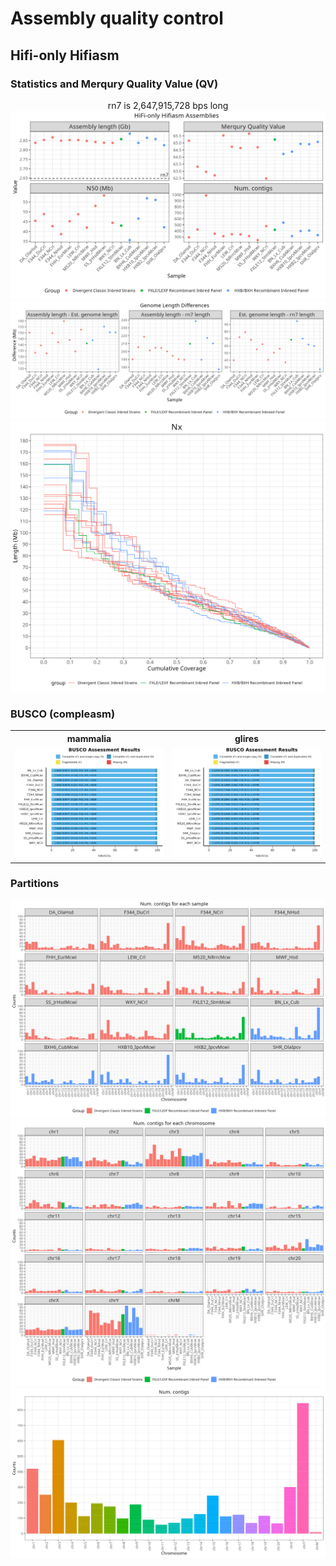 # Assembly quality control

## Hifi-only Hifiasm

### Statistics and Merqury Quality Value (QV)

<div align="center">
  rn7 is 2,647,915,728 bps long
  <img src="images/gfastats.16samples.png" alt="gfastats.merqury.16samples.png">
</div>

<div style="text-align: center;">
  <img src="images/GenomeScope2vsHiFi.LengthDifference.16samples.png" alt="GenomeScope2vsHiFi.LengthDifference.16samples.png">
</div>

<div style="text-align: center;">
  <img src="images/Nx.16samples.png" alt="Nx.16samples.png">
</div>

### BUSCO (compleasm)

<table>
  <tr>
    <th width="50%">mammalia</th>
    <th width="50%">glires</th>
  </tr>
  <tr>
    <td width="50%">
      <img src="images/busco_figure.mammalia.png" alt="busco_figure.mammalia.png" style="width: 100%; height: auto;">
    </td>
    <td width="50%">
      <img src="images/busco_figure.glires.png" alt="busco_figure.glires.png" style="width: 100%; height: auto;">
    </td>
  </tr>
</table>


### Partitions

<div align="center">
  <img src="images/partitions.by-sample.16samples.png" alt="partitions.by-sample.16samples.png">
</div>

<div align="center">
  <img src="images/partitions.by-chromosome.16samples.png" alt="partitions.by-chromosome.16samples.png">
</div>

<div align="center">
  <img src="images/partitions.all-sample.16samples.png" alt="partitions.all-sample.16samples.png">
</div>
